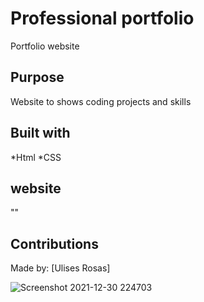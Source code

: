 # Professional portfolio
Portfolio website

## Purpose 
Website to shows coding projects and skills 

## Built with 
*Html 
*CSS

## website 
"" 

## Contributions 
Made by: [Ulises Rosas] 

![Screenshot 2021-12-30 224703](https://user-images.githubusercontent.com/94727567/147808224-75fb22b3-0766-4006-ad18-969a68cfeb6e.png)
